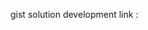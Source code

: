 
gist solution development link :<script src="https://gist.github.com/trapti77/1f515051333e87ca7b9bd61ad83b8daa.js"></script>
